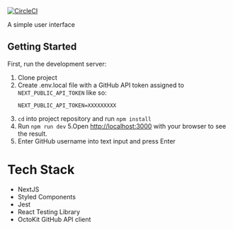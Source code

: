 [![CircleCI](https://circleci.com/gh/MustaRohman/github-user-favourite-language/tree/main.svg?style=svg)](https://circleci.com/gh/MustaRohman/github-user-favourite-language/tree/main)

A simple user interface 

## Getting Started

First, run the development server:

1. Clone project
2. Create .env.local file with a GitHub API token assigned to `NEXT_PUBLIC_API_TOKEN` like so: 
   ```
   NEXT_PUBLIC_API_TOKEN=XXXXXXXXX
   ```
3. `cd` into project repository and run `npm install`
4. Run `npm run dev`
5.Open [http://localhost:3000](http://localhost:3000) with your browser to see the result.
6. Enter GitHub username into text input and press Enter

# Tech Stack
- NextJS
- Styled Components
- Jest
- React Testing Library
- OctoKit GitHub API client
